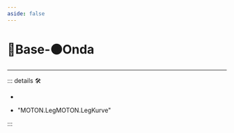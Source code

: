 ```yaml
---
aside: false
---
```

# 🔷<soma>Base</soma>-🟠<motor>Onda</motor>

---

<!-- =================================================== -->
<!-- =================================================== -->
<!-- =================================================== -->
<!-- =================================================== -->
<!-- =================================================== -->
::: details 🛠

-

- "MOTON.LegMOTON.LegKurve"

:::
